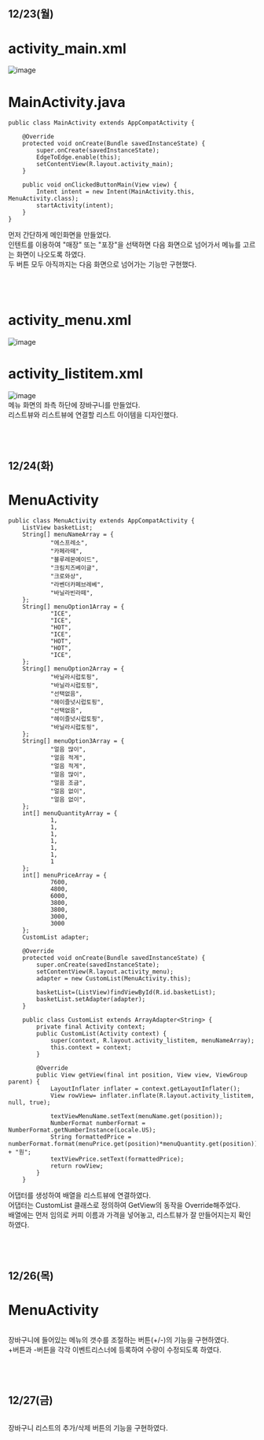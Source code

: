 ## 12/23(월)

# activity_main.xml
![image](https://github.com/user-attachments/assets/8b44e6da-04dd-48d9-9263-d8de583177d0)

# MainActivity.java
```
public class MainActivity extends AppCompatActivity {

    @Override
    protected void onCreate(Bundle savedInstanceState) {
        super.onCreate(savedInstanceState);
        EdgeToEdge.enable(this);
        setContentView(R.layout.activity_main);
    }

    public void onClickedButtonMain(View view) {
        Intent intent = new Intent(MainActivity.this, MenuActivity.class);
        startActivity(intent);
    }
}
```
먼저 간단하게 메인화면을 만들었다.  
인텐트를 이용하여 "매장" 또는 "포장"을 선택하면 다음 화면으로 넘어가서 메뉴를 고르는 화면이 나오도록 하였다.  
두 버튼 모두 아직까지는 다음 화면으로 넘어가는 기능만 구현했다.  

<br/><br/>

# activity_menu.xml
![image](https://github.com/user-attachments/assets/9fa42486-02b4-4204-b5b0-40ed23d33794)   
# activity_listitem.xml
![image](https://github.com/user-attachments/assets/0bbf66da-0c06-4341-aa94-4f386ad49b62)  
메뉴 화면의 좌측 하단에 장바구니를 만들었다.  
리스트뷰와 리스트뷰에 연결할 리스트 아이템을 디자인했다.  

<br/><br/>

## 12/24(화)
# MenuActivity
```
public class MenuActivity extends AppCompatActivity {
    ListView basketList;
    String[] menuNameArray = {
            "에스프레소",
            "카페라떼",
            "블루레몬에이드",
            "크림치즈베이글",
            "크로와상",
            "라벤더카페브레베",
            "바닐라빈라떼",
    };
    String[] menuOption1Array = {
            "ICE",
            "ICE",
            "HOT",
            "ICE",
            "HOT",
            "HOT",
            "ICE",
    };
    String[] menuOption2Array = {
            "바닐라시럽토핑",
            "바닐라시럽토핑",
            "선택없음",
            "헤이즐넛시럽토핑",
            "선택없음",
            "헤이즐넛시럽토핑",
            "바닐라시럽토핑",
    };
    String[] menuOption3Array = {
            "얼음 많이",
            "얼음 적게",
            "얼음 적게",
            "얼음 많이",
            "얼음 조금",
            "얼음 없이",
            "얼음 없이",
    };
    int[] menuQuantityArray = {
            1,
            1,
            1,
            1,
            1,
            1,
            1
    };
    int[] menuPriceArray = {
            7600,
            4800,
            6000,
            3800,
            3800,
            3000,
            3000
    };
    CustomList adapter;

    @Override
    protected void onCreate(Bundle savedInstanceState) {
        super.onCreate(savedInstanceState);
        setContentView(R.layout.activity_menu);
        adapter = new CustomList(MenuActivity.this);

        basketList=(ListView)findViewById(R.id.basketList);
        basketList.setAdapter(adapter);
    }

    public class CustomList extends ArrayAdapter<String> {
        private final Activity context;
        public CustomList(Activity context) {
            super(context, R.layout.activity_listitem, menuNameArray);
            this.context = context;
        }

        @Override
        public View getView(final int position, View view, ViewGroup parent) {
            LayoutInflater inflater = context.getLayoutInflater();
            View rowView= inflater.inflate(R.layout.activity_listitem, null, true);

            textViewMenuName.setText(menuName.get(position));
            NumberFormat numberFormat = NumberFormat.getNumberInstance(Locale.US);
            String formattedPrice =             numberFormat.format(menuPrice.get(position)*menuQuantity.get(position)) + "원";
            textViewPrice.setText(formattedPrice);
            return rowView;
        }
    }
```
어댑터를 생성하여 배열을 리스트뷰에 연결하였다.  
어댑터는 CustomList 클래스로 정의하여 GetView의 동작을 Override해주었다.  
배열에는 먼저 임의로 커피 이름과 가격을 넣어놓고, 리스트뷰가 잘 만들어지는지 확인하였다.

<br/><br/>

## 12/26(목)
# MenuActivity
```

```
장바구니에 들어있는 메뉴의 갯수를 조절하는 버튼(+/-)의 기능을 구현하였다.  
+버튼과 -버튼을 각각 이벤트리스너에 등록하여 수량이 수정되도록 하였다.  

<br/><br/>

## 12/27(금)
```

```
장바구니 리스트의 추가/삭제 버튼의 기능을 구현하였다.

